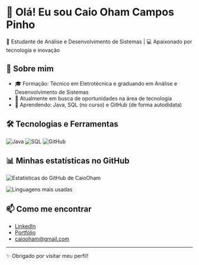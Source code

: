 # 👋 Olá! Eu sou Caio Oham Campos Pinho

🌱 Estudante de Análise e Desenvolvimento de Sistemas | 💻 Apaixonado por tecnologia e inovação

## 🚀 Sobre mim

- 🎓 Formação: Técnico em Eletrotécnica e graduando em Análise e Desenvolvimento de Sistemas  
- 🔭 Atualmente em busca de oportunidades na área de tecnologia  
- 🌱 Aprendendo: Java, SQL (no curso) e GitHub (de forma autodidata)

## 🛠️ Tecnologias e Ferramentas

![Java](https://img.shields.io/badge/Java-ED8B00?style=flat&logo=openjdk&logoColor=white)
![SQL](https://img.shields.io/badge/SQL-4479A1?style=flat&logo=postgresql&logoColor=white)
![GitHub](https://img.shields.io/badge/GitHub-181717?style=flat&logo=github&logoColor=white)

## 📊 Minhas estatísticas no GitHub

![Estatísticas do GitHub de CaioOham](https://github-readme-stats.vercel.app/api?username=CaioOham&show_icons=true&theme=radical&locale=pt-br)

![Linguagens mais usadas](https://github-readme-stats.vercel.app/api/top-langs/?username=CaioOham&layout=compact&theme=radical)

## 📫 Como me encontrar

- [LinkedIn](https://www.linkedin.com/in/caio-oham/)
- [Portfólio](https://sites.google.com/view/portfoliocaiooham/apresentação?authuser=1)
- [caiooham@gmail.com](mailto:caiooham@gmail.com)

---

✨ Obrigado por visitar meu perfil!
